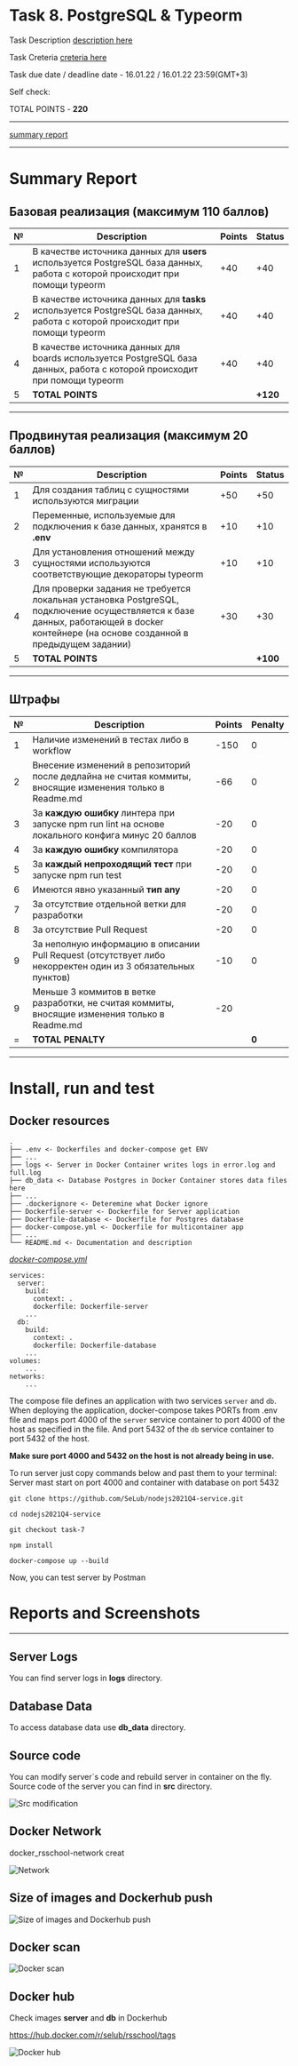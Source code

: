 # __Task 8. PostgreSQL & Typeorm__

Task Description [description here](https://github.com/rolling-scopes-school/basic-nodejs-course/blob/master/descriptions/postgresql-typeorm.md)

Task Creteria [creteria here](https://github.com/rolling-scopes-school/basic-nodejs-course/blob/master/cross-check/postgresql-typeorm.md)

Task due date / deadline date - 16.01.22 / 16.01.22 23:59(GMT+3)

Self check:
 
 TOTAL POINTS - **220**

-----------

[summary report](#summary-report)

------------

# __Summary Report__


## Базовая реализация (максимум **110 баллов**)

№ | Description | Points | Status 
--|-------------|--------|-------
1 | В качестве источника данных для __users__ используется PostgreSQL база данных, работа с которой происходит при помощи typeorm | +40 | +40
2 | В качестве источника данных для __tasks__ используется PostgreSQL база данных, работа с которой происходит при помощи typeorm | +40 | +40
4 | В качестве источника данных для boards используется PostgreSQL база данных, работа с которой происходит при помощи typeorm | +40 | +40
5 | **TOTAL POINTS** |   | **+120**

-----

## Продвинутая реализация (максимум **20 баллов**)

№ | Description | Points | Status 
--|-------------|--------|-------
1 | Для создания таблиц с сущностями используются миграции |   +50  |   +50
2 | Переменные, используемые для подключения к базе данных, хранятся в __.env__ |   +10  |   +10
3 | Для установления отношений между сущностями используются соответствующие декораторы typeorm |   +10  |   +10
4 | Для проверки задания не требуется локальная установка PostgreSQL, подключение осуществляется к базе данных, работающей в docker контейнере (на основе созданной в предыдущем задании) |   +30  |   +30
5 | **TOTAL POINTS** |   | **+100**

-----

## Штрафы

№ | Description | Points | Penalty 
--|-------------|--------|--------
1 | Наличие изменений в тестах либо в workflow | -150 | 0
2 | Внесение изменений в репозиторий после дедлайна не считая коммиты, вносящие изменения только в Readme.md | -66 | 0
3 | За __каждую ошибку__ линтера при запуске npm run lint на основе локального конфига минус 20 баллов | -20 | 0
4 | За __каждую ошибку__ компилятора | -20 | 0
5 | За __каждый непроходящий тест__ при запуске npm run test | -20 | 0
6 | Имеются явно указанный __тип any__ | -20 | 0
7 | За отсутствие отдельной ветки для разработки | -20 | 0
8 | За отсутствие Pull Request | -20 | 0
9 | За неполную информацию в описании Pull Request (отсутствует либо некорректен один из 3 обязательных пунктов) | -10 | 0
9 | Меньше 3 коммитов в ветке разработки, не считая коммиты, вносящие изменения только в Readme.md | -20 |
= | **TOTAL PENALTY** |   | **0**

-----

# Install, run and test

## Docker resources

```
.
├── .env <- Dockerfiles and docker-compose get ENV
├── ...
├── logs <- Server in Docker Container writes logs in error.log and full.log
├── db_data <- Database Postgres in Docker Container stores data files here
├── ...
├── .dockerignore <- Deteremine what Docker ignore
├── Dockerfile-server <- Dockerfile for Server application
├── Dockerfile-database <- Dockerfile for Postgres database
├── docker-compose.yml <- Dockerfile for multicontainer app
├── ...
└── README.md <- Documentation and description
```

[_docker-compose.yml_](docker-compose.yml)
```
services:
  server:
    build:
      context: .
      dockerfile: Dockerfile-server
    ...
  db:
    build:
      context: .
      dockerfile: Dockerfile-database
    ...
volumes:
    ...
networks:
    ...
```
The compose file defines an application with two services `server` and `db`.
When deploying the application, docker-compose takes PORTs from .env file and maps port 4000 of the `server` service container to port 4000 of the host as specified in the file. And port 5432 of the `db` service container to port 5432 of the host.

__Make sure port 4000 and 5432 on the host is not already being in use.__

To run server just copy commands below and past them to your terminal: 
Server mast start on port 4000 and container with database on port 5432

```
git clone https://github.com/SeLub/nodejs2021Q4-service.git

cd nodejs2021Q4-service

git checkout task-7

npm install

docker-compose up --build

```

Now, you can test server by Postman

# Reports and Screenshots 

------------

## Server Logs

You can find server logs in __logs__ directory. 

## Database Data

To access database data use __db_data__ directory.

## Source code

You can modify server`s code and rebuild server in container on the fly.
Source code of the server you can find in __src__ directory. 

![Src modification](Error.gif)

## Docker Network

docker_rsschool-network creat

![Network](d_network.png)

## Size of images and Dockerhub push

![Size of images and Dockerhub push](d_size_hub.png)

## Docker scan

![Docker scan](d_dockerscan.png)

## Docker hub

Check images __server__ and __db__ in Dockerhub

https://hub.docker.com/r/selub/rsschool/tags

![Docker hub](dockerhub.png)
